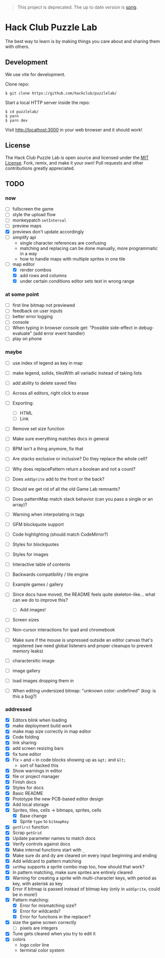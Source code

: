 > This project is deprecated. The up to date version is [sprig](https://www.github.com/hackclub/sprig).

# Hack Club Puzzle Lab

The best way to learn is by making things you care about and sharing them with others.  

## Development

We use vite for development.

Clone repo:

```
$ git clone https://github.com/hackclub/puzzlelab/
```

Start a local HTTP server inside the repo:

```
$ cd puzzlelab/
$ yarn
$ yarn dev
```

Visit <http://localhost:3000> in your web browser and it should work!

## License

The Hack Club Puzzle Lab is open source and licensed under the [MIT License](./LICENSE). Fork, remix, and make it your own! Pull requests and other contributions greatly appreciated.

## TODO

### now
- [ ] fullscreen the game
- [ ] style the upload flow
- [ ] monkeypatch `setInterval`
- [ ] preview maps
- [x] previews don't update accordingly
- [ ] simplify api
  - single character references are confusing
  - matching and replacing can be done manually, more programmatic in a way
  - how to handle maps with multiple sprites in one tile
- [ ] map editor
  - [x] render combos
  - [x] add rows and columns
  - [x] under certain conditions editor sets text in wrong range

### at some point

- [ ] first line bitmap not previewed
- [ ] feedback on user inputs
- [ ] better error logging
- [ ] console
- [ ] When typing in browser console get: "Possible side-effect in debug-evaluate" (add error event handler)
- [ ] play on phone

### maybe

- [ ] use index of legend as key in map
- [ ] make legend, solids, tilesWith all variadic instead of taking lists

- [ ] add ability to delete saved files
- [ ] Across all editors, right click to erase
- [ ] Exporting:
  - [ ] HTML
  - [ ] Link
- [ ] Remove set size function
- [ ] Make sure everything matches docs in general
- [ ] BPM isn't a thing anymore, fix that
- [ ] Are stacks exclusive or inclusive? Do they replace the whole cell?
- [ ] Why does replacePattern return a boolean and not a count?
- [ ] Does `addSprite` add to the front or the back?
- [ ] Should we get rid of all the old Game Lab remnants?
- [ ] Does patternMap match stack behavior (can you pass a single *or* an array)?
- [ ] Warning when interpolating in tags
- [ ] GFM blockquote support
- [ ] Code highlighting (should match CodeMirror?)
- [ ] Styles for blockquotes
- [ ] Styles for images
- [ ] Interactive table of contents
- [ ] Backwards compatibility / tile engine
- [ ] Example games / gallery
- [ ] Since docs have moved, the README feels quite skeleton-like... what can we do to improve this?
  - [ ] Add images!
- [ ] Screen sizes
- [ ] Non-cursor interactions for ipad and chromebook
- [ ] Make sure if the mouse is unpressed outside an editor canvas that's registered (we need global listeners and proper cleanups to prevent memory leaks)
- [ ] charactersitic image
- [ ] image gallery
- [ ] load images dropping them in
- [ ] When editing undersized bitmap: "unknown color: undefined" (kog: is this a bug?)


### addressed
- [x] Editors blink when loading
- [x] make deployment build work
- [x] make map size correctly in map editor
- [x] Code folding
- [x] link sharing
- [x] add screen resizing bars
- [x] fix tune editor
- [x] Fix `>` and `<` in code blocks showing up as `&gt;` and `&lt;`
  - sort of hacked this
- [x] Show warnings in editor
- [x] file or project manager
- [x] Finish docs
- [x] Styles for docs
- [x] Basic README
- [x] Prototype the new PCB-based editor design
- [x] Add local storage
- [x] Sprites, tiles, cells -> bitmaps, sprites, cells
  - [x] Base change
  - [x] Sprite `type` to `bitmapKey`
- [x] `getFirst` function
- [x] Scrap `getGrid`
- [x] Update parameter names to match docs
- [x] Verify controls against docs
- [x] Make internal functions start with `_`
- [x] Make sure dx and dy are cleared on every input beginning and ending
- [x] Add wildcard to pattern matching
- [x] `setMap` supports a sprite combo map too, how should that work?
- [x] In pattern matching, make sure sprites are entirely cleared
- [x] Warning for creating a sprite with multi-character keys, with period as key, with asterisk as key
- [x] Error if bitmap is passed instead of bitmap key (only in `addSprite`, could be in more!)
- [x] Pattern matching:
  - [x] Error for mismatching size?
  - [x] Error for wildcards?
  - [x] Error for functions in the replacer?
- [x] size the game screen correctly
  - [ ] pixels are integers
- [x] Tune gets cleared when you try to edit it
- [x] colors
  - logo color line
  - terminal color system



